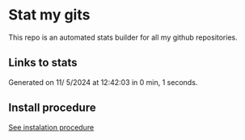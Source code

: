 # Stat my gits

This repo is an automated stats builder for all my github repositories.

## Links to stats


Generated on 11/ 5/2024 at 12:42:03 in 0 min, 1 seconds.

## Install procedure

[See instalation procedure](./src/install.md)

